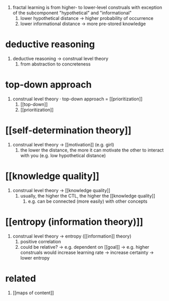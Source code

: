 1. fractal learning is from higher- to lower-level construals with exception of the subcomponent "hypothetical" and "informational"
	1. lower hypothetical distance → higher probability of occurrence
	2. lower informational distance → more pre-stored knowledge

# deductive reasoning
1. deductive reasoning → construal level theory
	1. from abstraction to concreteness

# top-down approach
1. construal level theory · top-down approach = [[prioritization]]
	1. [[top-down]]
	2. [[prioritization]]

# [[self-determination theory]]
1. construal level theory → [[motivation]] (e.g. girl)
	1. the lower the distance, the more it can motivate the other to interact with you (e.g. low hypothetical distance)

# [[knowledge quality]]
1. construal level theory → [[knowledge quality]]
	1. usually, the higher the CTL, the higher the [[knowledge quality]]
		1. e.g. can be connected (more easily) with other concepts

# [[entropy (information theory)]]
1. construal level theory → entropy ([[information]] theory)
	1. positive correlation
	2. could be relative? → e.g. dependent on [[goal]] → e.g. higher construals would increase learning rate → increase certainty → lower entropy

# related
1. [[maps of content]]
